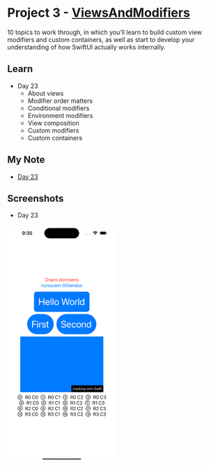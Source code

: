 # **Project 3 - [ViewsAndModifiers](https://www.hackingwithswift.com/100/swiftui/23)**

10 topics to work through, in which you’ll learn to build custom view modifiers and custom containers, as well as start to develop your understanding of how SwiftUI actually works internally.

## **Learn**

- Day 23
    - About views
    - Modifier order matters
    - Conditional modifiers
    - Environment modifiers
    - View composition
    - Custom modifiers
    - Custom containers


## **My Note**

- [Day 23](https://hsiangdev.notion.site/Day-23-Project-3-part-1-100DaysOfSwiftUI-d36cde8531674ff8a87a769a5de8fa72?pvs=4)

## Screenshots

- Day 23
<div>
  <img src="Screenshots/day23-screenshot.png" width="250">
</div>


